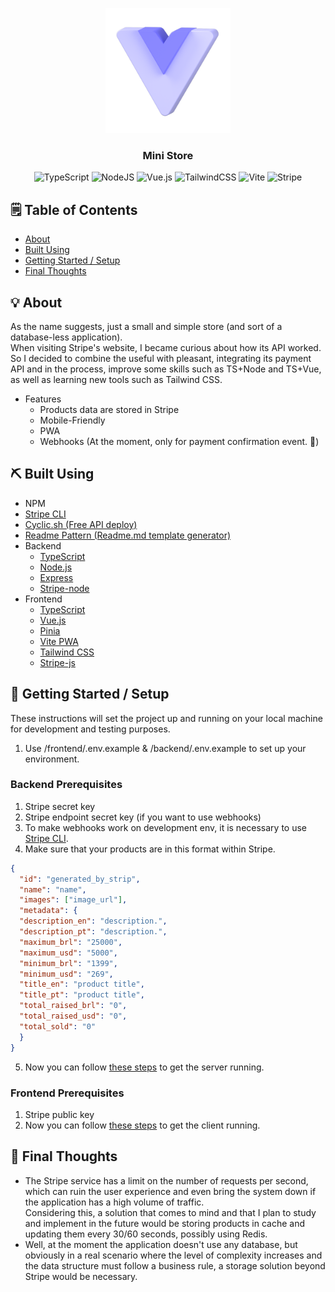 <p align="center">
  <a href="" rel="noopener">
 <img width=200px height=200px src="https://raw.githubusercontent.com/rangel-pci/files/master/vue-ministore.png" alt="Project logo"></a>
</p>

<h3 align="center">Mini Store</h3>

<div align="center">

![TypeScript](https://img.shields.io/badge/typescript-%23007ACC.svg?style=for-the-badge&logo=typescript&logoColor=white)
![NodeJS](https://img.shields.io/badge/node.js-6DA55F?style=for-the-badge&logo=nodedotjs&logoColor=white)
![Vue.js](https://img.shields.io/badge/vuejs-%2335495e.svg?style=for-the-badge&logo=vuedotjs&logoColor=%234FC08D)
![TailwindCSS](https://img.shields.io/badge/tailwindcss-%2338B2AC.svg?style=for-the-badge&logo=tailwind-css&logoColor=white)
![Vite](https://img.shields.io/badge/vite-%23646CFF.svg?style=for-the-badge&logo=vite&logoColor=white)
![Stripe](https://img.shields.io/badge/stripe-635BFF.svg?style=for-the-badge&logo=stripe&logoColor=white)

</div>

## 🗒️ Table of Contents

- [About](#about)
- [Built Using](#built_using)
- [Getting Started / Setup](#getting_started)
- [Final Thoughts](#Final_Thoughts)

## 💡 About <a name = "about"></a>
As the name suggests, just a small and simple store (and sort of a database-less application).<br>
When visiting Stripe's website, I became curious about how its API worked. So I decided to combine the useful with pleasant, integrating its payment API and in the process, improve some skills such as TS+Node and TS+Vue, as well as learning new tools such as Tailwind CSS.

- Features
  - Products data are stored in Stripe
  - Mobile-Friendly
  - PWA
  - Webhooks (At the moment, only for payment confirmation event. 🫠)

## ⛏️ Built Using <a name = "built_using"></a>

- NPM
- [Stripe CLI](https://stripe.com/docs/stripe-cli)
- [Cyclic.sh (Free API deploy)](https://www.cyclic.sh/)
- [Readme Pattern (Readme.md template generator)](https://marketplace.visualstudio.com/items?itemName=thomascsd.vscode-readme-pattern)
- Backend
  - [TypeScript](https://www.typescriptlang.org)
  - [Node.js](https://nodejs.org/en/)
  - [Express](https://expressjs.com/)
  - [Stripe-node](https://github.com/stripe/stripe-node)
- Frontend
  - [TypeScript](https://www.typescriptlang.org)
  - [Vue.js](https://vuejs.org/)
  - [Pinia](https://pinia.vuejs.org/)
  - [Vite PWA](https://vite-pwa-org.netlify.app/)
  - [Tailwind CSS](https://tailwindcss.com/)
  - [Stripe-js](https://stripe.com/docs/js)


## 🏁 Getting Started / Setup<a name = "getting_started"></a>

These instructions will set the project up and running on your local machine for development and testing purposes.

1. Use /frontend/.env.example & /backend/.env.example to set up your environment.

### Backend Prerequisites
1. Stripe secret key
2. Stripe endpoint secret key (if you want to use webhooks)
3. To make webhooks work on development env, it is necessary to use [Stripe CLI](https://stripe.com/docs/webhooks/test).
4. Make sure that your products are in this format within Stripe.

```json
{
  "id": "generated_by_strip",
  "name": "name",
  "images": ["image_url"],
  "metadata": {
  "description_en": "description.",
  "description_pt": "description.",
  "maximum_brl": "25000",
  "maximum_usd": "5000",
  "minimum_brl": "1399",
  "minimum_usd": "269",
  "title_en": "product title",
  "title_pt": "product title",
  "total_raised_brl": "0",
  "total_raised_usd": "0",
  "total_sold": "0"
  }
}
```
5. Now you can follow [these steps](https://github.com/rangel-pci/Mini-Store/blob/master/backend/README.md) to get the server running.

### Frontend Prerequisites
1. Stripe public key
5. Now you can follow [these steps](https://github.com/rangel-pci/Mini-Store/blob/master/frontend/README.md) to get the client running.

## 📝 Final Thoughts <a name = "Final_Thoughts"></a>
- The Stripe service has a limit on the number of requests per second, which can ruin the user experience and even bring the system down if the application has a high volume of traffic.<br> Considering this, a solution that comes to mind and that I plan to study and implement in the future would be storing products in cache and updating them every 30/60 seconds, possibly using Redis.
- Well, at the moment the application doesn't use any database, but obviously in a real scenario where the level of complexity increases and the data structure must follow a business rule, a storage solution beyond Stripe would be necessary.